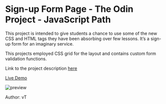 # Sign-up Form Page - The Odin Project - JavaScript Path
This project is intended to give students a chance to use some of the new CSS and HTML tags they have been absorbing over few lessons. It’s a sign-up form for an imaginary service.

This projects employed CSS grid for the layout and contains custom form validation functions.

Link to the project description [here](https://www.theodinproject.com/lessons/node-path-intermediate-html-and-css-sign-up-form)

[Live Demo](https://ng9891.github.io/my-odin-project/js_fullstack/sign_up_page/)

![preview](https://drive.google.com/uc?id=1uMFvO9pG0df_Tz399SSh2pYnE069yr0J)

Author: vT